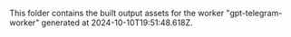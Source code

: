This folder contains the built output assets for the worker "gpt-telegram-worker" generated at 2024-10-10T19:51:48.618Z.